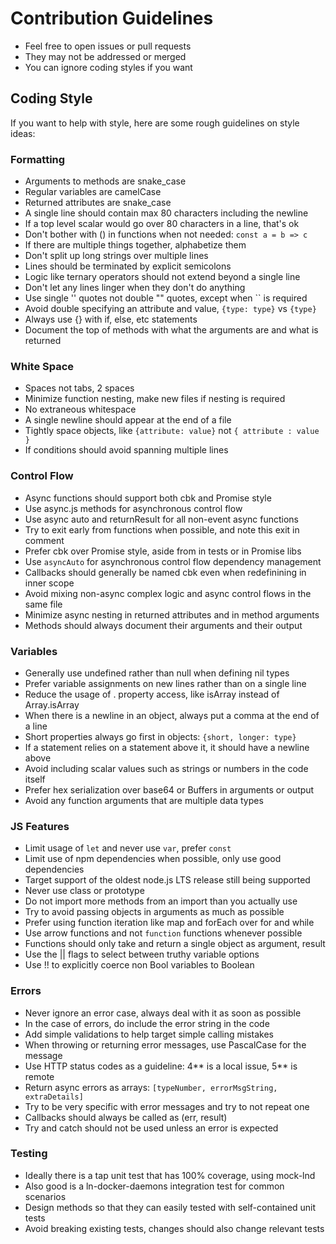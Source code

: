 # Contribution Guidelines

- Feel free to open issues or pull requests
- They may not be addressed or merged
- You can ignore coding styles if you want

## Coding Style

If you want to help with style, here are some rough guidelines on style ideas:

### Formatting

- Arguments to methods are snake_case
- Regular variables are camelCase
- Returned attributes are snake_case
- A single line should contain max 80 characters including the newline
- If a top level scalar would go over 80 characters in a line, that's ok
- Don't bother with () in functions when not needed: `const a = b => c`
- If there are multiple things together, alphabetize them
- Don't split up long strings over multiple lines
- Lines should be terminated by explicit semicolons
- Logic like ternary operators should not extend beyond a single line
- Don't let any lines linger when they don't do anything
- Use single '' quotes not double "" quotes, except when `` is required
- Avoid double specifying an attribute and value, `{type: type}` vs `{type}`
- Always use {} with if, else, etc statements
- Document the top of methods with what the arguments are and what is returned

### White Space

- Spaces not tabs, 2 spaces
- Minimize function nesting, make new files if nesting is required
- No extraneous whitespace
- A single newline should appear at the end of a file
- Tightly space objects, like `{attribute: value}` not `{ attribute : value }`
- If conditions should avoid spanning multiple lines

### Control Flow

- Async functions should support both cbk and Promise style
- Use async.js methods for asynchronous control flow
- Use async auto and returnResult for all non-event async functions
- Try to exit early from functions when possible, and note this exit in comment
- Prefer cbk over Promise style, aside from in tests or in Promise libs
- Use `asyncAuto` for asynchronous control flow dependency management
- Callbacks should generally be named cbk even when redefinining in inner scope
- Avoid mixing non-async complex logic and async control flows in the same file
- Minimize async nesting in returned attributes and in method arguments
- Methods should always document their arguments and their output

### Variables

- Generally use undefined rather than null when defining nil types
- Prefer variable assignments on new lines rather than on a single line
- Reduce the usage of . property access, like isArray instead of Array.isArray
- When there is a newline in an object, always put a comma at the end of a line
- Short properties always go first in objects: `{short, longer: type}`
- If a statement relies on a statement above it, it should have a newline above
- Avoid including scalar values such as strings or numbers in the code itself
- Prefer hex serialization over base64 or Buffers in arguments or output
- Avoid any function arguments that are multiple data types

### JS Features

- Limit usage of `let` and never use `var`, prefer `const`
- Limit use of npm dependencies when possible, only use good dependencies
- Target support of the oldest node.js LTS release still being supported
- Never use class or prototype
- Do not import more methods from an import than you actually use
- Try to avoid passing objects in arguments as much as possible
- Prefer using function iteration like map and forEach over for and while
- Use arrow functions and not `function` functions whenever possible
- Functions should only take and return a single object as argument, result
- Use the || flags to select between truthy variable options
- Use !! to explicitly coerce non Bool variables to Boolean

### Errors

- Never ignore an error case, always deal with it as soon as possible
- In the case of errors, do include the error string in the code
- Add simple validations to help target simple calling mistakes
- When throwing or returning error messages, use PascalCase for the message
- Use HTTP status codes as a guideline: 4** is a local issue, 5** is remote
- Return async errors as arrays: `[typeNumber, errorMsgString, extraDetails]`
- Try to be very specific with error messages and try to not repeat one
- Callbacks should always be called as (err, result)
- Try and catch should not be used unless an error is expected

### Testing

- Ideally there is a tap unit test that has 100% coverage, using mock-lnd
- Also good is a ln-docker-daemons integration test for common scenarios
- Design methods so that they can easily tested with self-contained unit tests
- Avoid breaking existing tests, changes should also change relevant tests
